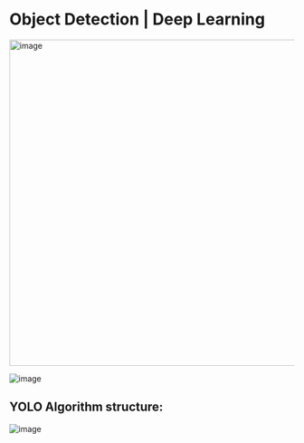 # Object Detection | Deep Learning
<img width="576" alt="image" src="https://github.com/philoma/Object-Detection-Deep-Learning/assets/87674698/ef47a7fe-c3a5-4e5e-bd51-af39c5616c10">

![image](https://github.com/philoma/Object-Detection-Deep-Learning/assets/87674698/ea77e277-f1d8-4628-bb12-e343c99d06e2)

<h2>YOLO Algorithm structure: </h2>


![image](https://github.com/philoma/Object-Detection-Deep-Learning/assets/87674698/ee0c8c7f-14bd-45cf-9935-3aa06c8d170c)
